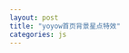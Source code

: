 ```yaml
---
layout: post
title: "yoyow首页背景星点特效"
categories: js
---
```

<canvas id="canvas" class="" style="background-color:black" width="100%" height="100%">
    <script src="sprite_animate.js"></script>
